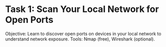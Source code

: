 # Task 1: Scan Your Local Network for Open Ports

Objective: Learn to discover open ports on devices in your local network to understand network exposure.
Tools: Nmap (free), Wireshark (optional).


